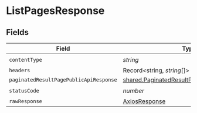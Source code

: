 # ListPagesResponse


## Fields

| Field                                                                                                      | Type                                                                                                       | Required                                                                                                   | Description                                                                                                |
| ---------------------------------------------------------------------------------------------------------- | ---------------------------------------------------------------------------------------------------------- | ---------------------------------------------------------------------------------------------------------- | ---------------------------------------------------------------------------------------------------------- |
| `contentType`                                                                                              | *string*                                                                                                   | :heavy_check_mark:                                                                                         | N/A                                                                                                        |
| `headers`                                                                                                  | Record<string, *string*[]>                                                                                 | :heavy_minus_sign:                                                                                         | N/A                                                                                                        |
| `paginatedResultPagePublicApiResponse`                                                                     | [shared.PaginatedResultPagePublicApiResponse](../../models/shared/paginatedresultpagepublicapiresponse.md) | :heavy_minus_sign:                                                                                         | N/A                                                                                                        |
| `statusCode`                                                                                               | *number*                                                                                                   | :heavy_check_mark:                                                                                         | N/A                                                                                                        |
| `rawResponse`                                                                                              | [AxiosResponse](https://axios-http.com/docs/res_schema)                                                    | :heavy_minus_sign:                                                                                         | N/A                                                                                                        |